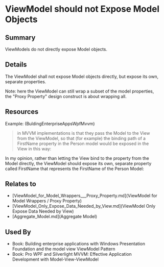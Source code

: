 # ViewModel should not Expose Model Objects

## Summary
ViewModels do not directly expose Model objects.

## Details
The ViewModel shall not expose Model objects directly, but expose its own, separate properties.

Note: here the ViewModel can still wrap a subset of the model properties, the "Proxy Property" design construct is about wrapping all.

## Resources
Example: (BuldingEnterpriseAppsWpfMvvm)
> in MVVM implementations is that they pass the Model to the View from the ViewModel, so
that (for example) the binding path of a FirstName property in the Person model would be
exposed in the View in this way:
<TextBox Grid.Column="2" Grid.Row="1" Text="{Binding PersonModel.FirstName}" />
In my opinion, rather than letting the View bind to the property from the Model directly, the
ViewModel should expose its own, separate property called FirstName that represents the
FirstName of the Person Model:
<TextBox Grid.Column="2" Grid.Row="1" Text="{Binding FirstName}" />


## Relates to

* [ViewModel_for_Model_Wrappers___Proxy_Property.md](ViewModel for Model Wrappers / Proxy Property)
* [ViewModel_Only_Expose_Data_Needed_by_View.md](ViewModel Only Expose Data Needed by View)
* [Aggregate_Model.md](Aggregate Model)

## Used By
* Book: Building enterprise applications with Windows Presentation Foundation and the model view ViewModel Pattern
* Book: Pro WPF and Silverlight MVVM: Effective Application Development with Model-View-ViewModel

